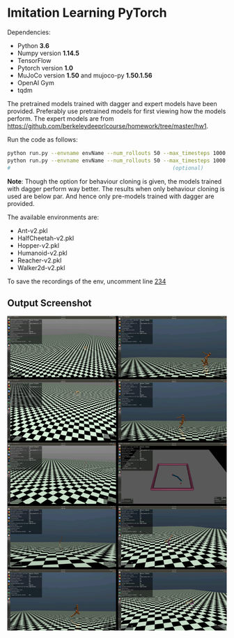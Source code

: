 # Imitation Learning PyTorch

Dependencies:
 * Python **3.6**
 * Numpy version **1.14.5**
 * TensorFlow
 * Pytorch version **1.0**
 * MuJoCo version **1.50** and mujoco-py **1.50.1.56**
 * OpenAI Gym
 * tqdm

The pretrained models trained with dagger and expert models have been provided. Preferably use pretrained models for first viewing how the models perform.
The expert models are from https://github.com/berkeleydeeprlcourse/homework/tree/master/hw1.


Run the code as follows:
```sh
python run.py --envname envName --num_rollouts 50 --max_timesteps 1000 --render --use_pretrained --cloning
python run.py --envname envName --num_rollouts 50 --max_timesteps 1000 --render --use_pretrained --dagger
#                                                    (optional)        (optional)   (optional)
```

**Note**: Though the option for behaviour cloning is given, the models trained with dagger perform way better. The results when only behaviour cloning is used are below par. And hence only pre-models trained with dagger are provided. 


The available environments are:
* Ant-v2.pkl
* HalfCheetah-v2.pkl
* Hopper-v2.pkl
* Humanoid-v2.pkl
* Reacher-v2.pkl
* Walker2d-v2.pkl

To save the recordings of the env, uncomment line [234](./run.py#L234)

## Output Screenshot

![Outputs](./output_screenshots/JointPics11.JPG)
